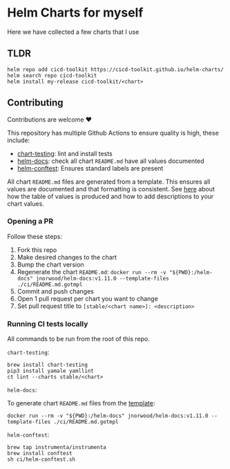 # Helm Charts for myself

Here we have collected a few charts that I use

## TLDR

```console
helm repo add cicd-toolkit https://cicd-toolkit.github.io/helm-charts/
helm search repo cicd-toolkit
helm install my-release cicd-toolkit/<chart>
```

## Contributing

Contributions are welcome ❤️

This repository has multiple Github Actions to ensure quality is high, these include:

- [chart-testing](https://github.com/helm/chart-testing): lint and install tests
- [helm-docs](https://github.com/norwoodj/helm-docs): check all chart `README.md` have all values documented
- [helm-conftest](https://github.com/instrumenta/helm-conftest): Ensures standard labels are present

All chart `README.md` files are generated from a template. This ensures all values are documented and that formatting is consistent. See [here](https://github.com/norwoodj/helm-docs#valuesyaml-metadata) about how the table of values is produced and how to add descriptions to your chart values.

### Opening a PR

Follow these steps:

1. Fork this repo
2. Make desired changes to the chart
3. Bump the chart version
4. Regenerate the chart `README.md`: `docker run --rm -v "${PWD}:/helm-docs" jnorwood/helm-docs:v1.11.0 --template-files ./ci/README.md.gotmpl`
5. Commit and push changes
6. Open 1 pull request per chart you want to change
7. Set pull request title to `[stable/<chart name>]: <description>`

### Running CI tests locally

All commands to be run from the root of this repo.

`chart-testing`:

  ```console
  brew install chart-testing
  pip3 install yamale yamllint
  ct lint --charts stable/<chart>
  ```

`helm-docs`:

  To generate chart `README.md` files from the [template](ci/README.md.gotmpl):

  ```console
  docker run --rm -v "${PWD}:/helm-docs" jnorwood/helm-docs:v1.11.0 --template-files ./ci/README.md.gotmpl
  ```

`helm-conftest`:

  ```console
  brew tap instrumenta/instrumenta
  brew install conftest
  sh ci/helm-conftest.sh
  ```
